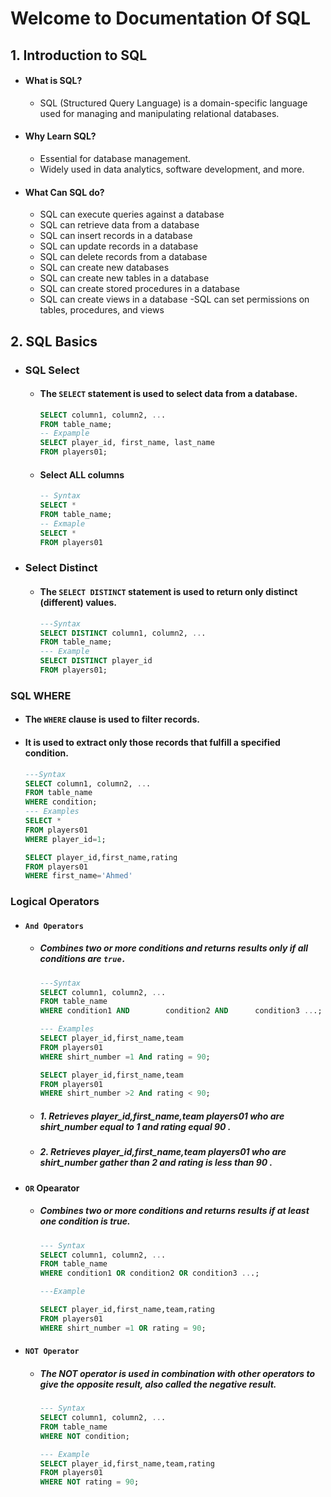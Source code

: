 # Welcome to Documentation Of SQL

## 1. Introduction to SQL

- #### What is SQL?
  - SQL (Structured Query Language) is a domain-specific language used for managing and manipulating relational databases.
- #### Why Learn SQL?
  - Essential for database management.
  - Widely used in data analytics, software development, and more.
- #### What Can SQL do?
  - SQL can execute queries against a database
  - SQL can retrieve data from a database
  - SQL can insert records in a database
  - SQL can update records in a database
  - SQL can delete records from a database
  - SQL can create new databases
  - SQL can create new tables in a database
  - SQL can create stored procedures in a database
  - SQL can create views in a database
    -SQL can set permissions on tables, procedures, and views

## 2. SQL Basics

- ### SQL Select
  - #### The `SELECT` statement is used to select data from a database.
    ```sql
    SELECT column1, column2, ...
    FROM table_name;
    -- Expample
    SELECT player_id, first_name, last_name
    FROM players01;
    ```
  - #### Select ALL columns
    ```sql
    -- Syntax
    SELECT *
    FROM table_name;
    -- Exmaple
    SELECT *
    FROM players01
    ```
- ### Select Distinct
  - #### The `SELECT DISTINCT` statement is used to return only distinct (different) values.
    ```sql
    ---Syntax
    SELECT DISTINCT column1, column2, ...
    FROM table_name;
    --- Example
    SELECT DISTINCT player_id
    FROM players01;
    ```

### SQL WHERE

- #### The `WHERE` clause is used to filter records.

- #### It is used to extract only those records that fulfill a specified condition.

  ```sql
  ---Syntax
  SELECT column1, column2, ...
  FROM table_name
  WHERE condition;
  --- Examples
  SELECT *
  FROM players01
  WHERE player_id=1;

  SELECT player_id,first_name,rating
  FROM players01
  WHERE first_name='Ahmed'
  ```

### Logical Operators

- #### `And Operators`

  - ##### Combines two or more conditions and returns results only if all conditions are `true.`

    ```sql
    ---Syntax
    SELECT column1, column2, ...
    FROM table_name
    WHERE condition1 AND        condition2 AND      condition3 ...;

    --- Examples
    SELECT player_id,first_name,team
    FROM players01
    WHERE shirt_number =1 And rating = 90;

    SELECT player_id,first_name,team
    FROM players01
    WHERE shirt_number >2 And rating < 90;
    ```

  - ##### 1. Retrieves player_id,first_name,team players01 who are shirt_number equal to 1 and rating equal 90 .
  - ##### 2. Retrieves player_id,first_name,team players01 who are shirt_number gather than 2 and rating is less than 90 .

- #### `OR` Opearator

  - ##### Combines two or more conditions and returns results if at least one condition is true.

    ```sql
    --- Syntax
    SELECT column1, column2, ...
    FROM table_name
    WHERE condition1 OR condition2 OR condition3 ...;

    ---Example

    SELECT player_id,first_name,team,rating
    FROM players01
    WHERE shirt_number =1 OR rating = 90;
    ```

- #### `NOT Operator`

  - ##### The NOT operator is used in combination with other operators to give the opposite result, also called the negative result.

    ```sql
    --- Syntax
    SELECT column1, column2, ...
    FROM table_name
    WHERE NOT condition;

    --- Example
    SELECT player_id,first_name,team,rating
    FROM players01
    WHERE NOT rating = 90;
    ```
